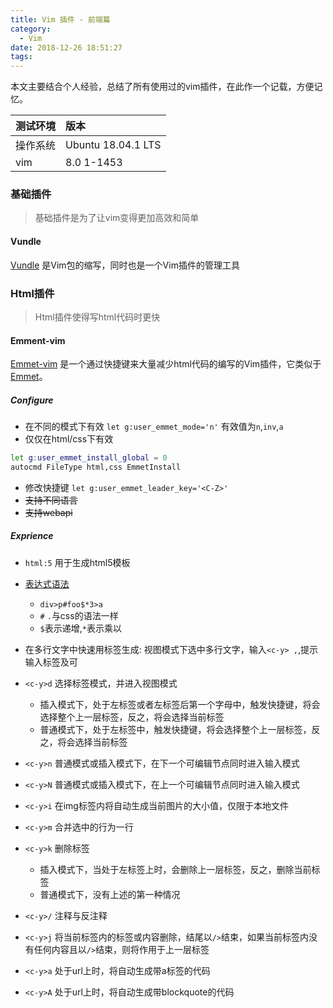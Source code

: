 ```yaml
---
title: Vim 插件 - 前端篇
category:
  - Vim
date: 2018-12-26 18:51:27
tags:
---
```


本文主要结合个人经验，总结了所有使用过的vim插件，在此作一个记载，方便记忆。 


测试环境| 版本    
--------|:--  
操作系统| Ubuntu 18.04.1 LTS 
vim     | 8.0 1-1453 
<!-- more -->

### 基础插件 
> 基础插件是为了让vim变得更加高效和简单

#### Vundle
[Vundle](https://github.com/VundleVim/Vundle.vim) 是Vim包的缩写，同时也是一个Vim插件的管理工具

### Html插件
> Html插件使得写html代码时更快

#### Emment-vim
[Emmet-vim](https://github.com/mattn/emmet-vim) 是一个通过快捷键来大量减少html代码的编写的Vim插件，它类似于[Emmet](https://emmet.io/)。

##### Configure
+ 在不同的模式下有效 `let g:user_emmet_mode='n'` 有效值为`n`,`inv`,`a`
+ 仅仅在html/css下有效 
```bash
let g:user_emmet_install_global = 0
autocmd FileType html,css EmmetInstall  
```
+ 修改快捷键 `let g:user_emmet_leader_key='<C-Z>'`
+ ~~支持不同语言~~
+ ~~支持webapi~~

##### Exprience  
+ `html:5` 用于生成html5模板
+ [表达式语法](https://docs.emmet.io/abbreviations/syntax/#abbreviations-syntax)
	+ `div>p#foo$*3>a`
	+ `#` `.`与css的语法一样
	+ `$`表示递增,`*`表示乘以 
 
+ 在多行文字中快速用标签生成: 视图模式下选中多行文字，输入`<c-y> ,`,提示输入标签及可
+ `<c-y>d` 选择标签模式，并进入视图模式
	+ 插入模式下，处于左标签或者左标签后第一个字母中，触发快捷键，将会选择整个上一层标签，反之，将会选择当前标签
	+ 普通模式下，处于左标签中，触发快捷键，将会选择整个上一层标签，反之，将会选择当前标签
+ `<c-y>n` 普通模式或插入模式下，在下一个可编辑节点同时进入输入模式
+ `<c-y>N` 普通模式或插入模式下，在上一个可编辑节点同时进入输入模式
+ `<c-y>i` 在img标签内将自动生成当前图片的大小值，仅限于本地文件
+ `<c-y>m` 合并选中的行为一行
+ `<c-y>k` 删除标签
	+ 插入模式下，当处于左标签上时，会删除上一层标签，反之，删除当前标签
	+ 普通模式下，没有上述的第一种情况
+ `<c-y>/` 注释与反注释
+ `<c-y>j` 将当前标签内的标签或内容删除，结尾以`/>`结束，如果当前标签内没有任何内容且以`/>`结束，则将作用于上一层标签
+ `<c-y>a` 处于url上时，将自动生成带a标签的代码
+ `<c-y>A` 处于url上时，将自动生成带blockquote的代码
